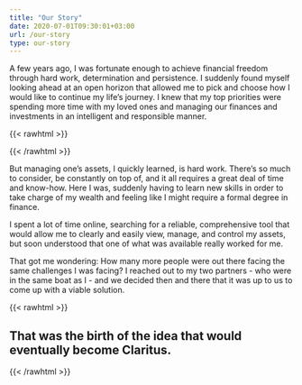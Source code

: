 ```yaml
---
title: "Our Story"
date: 2020-07-01T09:30:01+03:00
url: /our-story
type: our-story
---
```

A few years ago, I was fortunate enough to achieve financial freedom through hard work, determination and persistence. I suddenly found myself looking ahead at an open horizon that allowed me to pick and choose how I would like to continue my life’s journey. I knew that my top priorities were spending more time with my loved ones and managing our finances and investments in an intelligent and responsible manner.

{{< rawhtml >}}
<div class="content-img"></div>
{{< /rawhtml >}}

But managing one’s assets, I quickly learned, is hard work. There’s so much to consider, be constantly on top of, and it all requires a great deal of time and know-how. Here I was, suddenly having to learn new skills in order to take charge of my wealth and feeling like I might require a formal degree in finance.

I spent a lot of time online, searching for a reliable, comprehensive tool that would allow me to clearly and easily view, manage, and control my assets, but soon understood that one of what was  available really worked for me.

That got me wondering: How many more people were out there facing the same challenges I was facing? I reached out to my two partners - who were in the same boat as I - and we decided then and there that it was up to us to come up with a viable solution.

{{< rawhtml >}}
<h2>That was the birth of the idea that would eventually become <span class="is-green">Claritus.</span></h2>
{{< /rawhtml >}}

